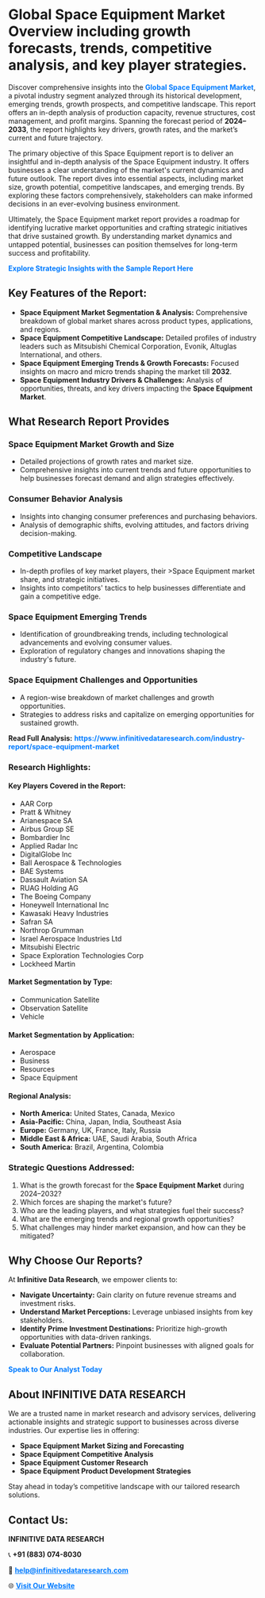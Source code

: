 <h1>Global Space Equipment Market Overview including growth forecasts, trends, competitive analysis, and key player strategies.</h1>
<p>
Discover comprehensive insights into the 
<a href="https://www.infinitivedataresearch.com/industry-report/space-equipment-market" rel="dofollow" style="color: #007BFF; text-decoration: none;"><strong>Global Space Equipment Market</strong></a>, a pivotal industry segment analyzed through its historical development, emerging trends, growth prospects, and competitive landscape. This report offers an in-depth analysis of production capacity, revenue structures, cost management, and profit margins. Spanning the forecast period of <strong>2024–2033</strong>, the report highlights key drivers, growth rates, and the market’s current and future trajectory.
</p>
<p>
The primary objective of this Space Equipment report is to deliver an insightful and in-depth analysis of the Space Equipment industry. It offers businesses a clear understanding of the market's current dynamics and future outlook. The report dives into essential aspects, including market size, growth potential, competitive landscapes, and emerging trends. By exploring these factors comprehensively, stakeholders can make informed decisions in an ever-evolving business environment.
</p>
<p>
Ultimately, the Space Equipment market report provides a roadmap for identifying lucrative market opportunities and crafting strategic initiatives that drive sustained growth. By understanding market dynamics and untapped potential, businesses can position themselves for long-term success and profitability.
</p>
<p>
<a href="https://www.infinitivedataresearch.com/request-sample/reportId=102257" style="color: #007BFF; text-decoration: none;"><strong>Explore Strategic Insights with the Sample Report Here</strong></a>
</p>

<h2>Key Features of the Report:</h2>
<ul>
<li><strong>Space Equipment Market Segmentation & Analysis:</strong> Comprehensive breakdown of global market shares across product types, applications, and regions.</li>
<li><strong>Space Equipment Competitive Landscape:</strong> Detailed profiles of industry leaders such as Mitsubishi Chemical Corporation, Evonik, Altuglas International, and others.</li>
<li><strong>Space Equipment Emerging Trends & Growth Forecasts:</strong> Focused insights on macro and micro trends shaping the market till <strong>2032</strong>.</li>
<li><strong>Space Equipment Industry Drivers & Challenges:</strong> Analysis of opportunities, threats, and key drivers impacting the <strong>Space Equipment Market</strong>.</li>
</ul>

<h2>What Research Report Provides</h2>
<h3>Space Equipment Market Growth and Size</h3>
<ul>
<li>Detailed projections of growth rates and market size.</li>
<li>Comprehensive insights into current trends and future opportunities to help businesses forecast demand and align strategies effectively.</li>
</ul>

<h3>Consumer Behavior Analysis</h3>
<ul>
<li>Insights into changing consumer preferences and purchasing behaviors.</li>
<li>Analysis of demographic shifts, evolving attitudes, and factors driving decision-making.</li>
</ul>

<h3>Competitive Landscape</h3>
<ul>
<li>In-depth profiles of key market players, their >Space Equipment market share, and strategic initiatives.</li>
<li>Insights into competitors' tactics to help businesses differentiate and gain a competitive edge.</li>
</ul>

<h3>Space Equipment Emerging Trends</h3>
<ul>
<li>Identification of groundbreaking trends, including technological advancements and evolving consumer values.</li>
<li>Exploration of regulatory changes and innovations shaping the industry's future.</li>
</ul>

<h3>Space Equipment Challenges and Opportunities</h3>
<ul>
<li>A region-wise breakdown of market challenges and growth opportunities.</li>
<li>Strategies to address risks and capitalize on emerging opportunities for sustained growth.</li>
</ul>
<p><strong>Read Full Analysis:</strong> <a href="https://www.infinitivedataresearch.com/industry-report/space-equipment-market" rel="dofollow" style="color: #007BFF; text-decoration: none;"><strong>https://www.infinitivedataresearch.com/industry-report/space-equipment-market</strong></a></p>
<h3>Research Highlights:</h3>
<h4>Key Players Covered in the Report:</h4>
<ul><li>AAR Corp</li><li>Pratt &amp; Whitney</li><li>Arianespace SA</li><li>Airbus Group SE</li><li>Bombardier Inc</li><li>Applied Radar Inc</li><li>DigitalGlobe Inc</li><li>Ball Aerospace &amp; Technologies</li><li>BAE Systems</li><li>Dassault Aviation SA</li><li>RUAG Holding AG</li><li>The Boeing Company</li><li>Honeywell International Inc</li><li>Kawasaki Heavy Industries</li><li>Safran SA</li><li>Northrop Grumman</li><li>Israel Aerospace Industries Ltd</li><li>Mitsubishi Electric</li><li>Space Exploration Technologies Corp</li><li>Lockheed Martin</li></ul>
<h4>Market Segmentation by Type:</h4>
<ul><li>Communication Satellite</li><li>Observation Satellite</li><li>Vehicle</li></ul>
<h4>Market Segmentation by Application:</h4>
<ul><li>Aerospace</li><li>Business</li><li>Resources</li><li>Space Equipment</li></ul>

<h4>Regional Analysis:</h4>
<ul>
<li><strong>North America:</strong> United States, Canada, Mexico</li>
<li><strong>Asia-Pacific:</strong> China, Japan, India, Southeast Asia</li>
<li><strong>Europe:</strong> Germany, UK, France, Italy, Russia</li>
<li><strong>Middle East & Africa:</strong> UAE, Saudi Arabia, South Africa</li>
<li><strong>South America:</strong> Brazil, Argentina, Colombia</li>
</ul>

<h3>Strategic Questions Addressed:</h3>
<ol>
<li>What is the growth forecast for the <strong>Space Equipment Market</strong> during 2024–2032?</li>
<li>Which forces are shaping the market's future?</li>
<li>Who are the leading players, and what strategies fuel their success?</li>
<li>What are the emerging trends and regional growth opportunities?</li>
<li>What challenges may hinder market expansion, and how can they be mitigated?</li>
</ol>

<h2>Why Choose Our Reports?</h2>
<p>At <strong>Infinitive Data Research</strong>, we empower clients to:</p>
<ul>
<li><strong>Navigate Uncertainty:</strong> Gain clarity on future revenue streams and investment risks.</li>
<li><strong>Understand Market Perceptions:</strong> Leverage unbiased insights from key stakeholders.</li>
<li><strong>Identify Prime Investment Destinations:</strong> Prioritize high-growth opportunities with data-driven rankings.</li>
<li><strong>Evaluate Potential Partners:</strong> Pinpoint businesses with aligned goals for collaboration.</li>
</ul>
<p><a href="https://www.infinitivedataresearch.com/industry-report/space-equipment-market" rel="dofollow" style="color: #007BFF; text-decoration: none;"><strong>Speak to Our Analyst Today</strong></a></p>

<h2>About INFINITIVE DATA RESEARCH</h2>
<p>We are a trusted name in market research and advisory services, delivering actionable insights and strategic support to businesses across diverse industries. Our expertise lies in offering:</p>
<ul>
<li><strong>Space Equipment Market Sizing and Forecasting</strong></li>
<li><strong>Space Equipment Competitive Analysis</strong></li>
<li><strong>Space Equipment Customer Research</strong></li>
<li><strong>Space Equipment Product Development Strategies</strong></li>
</ul>
<p>Stay ahead in today’s competitive landscape with our tailored research solutions.</p>

<h2>Contact Us:</h2>
<p><strong>INFINITIVE DATA RESEARCH</strong></p>
<p>📞 <strong>+91 (883) 074-8030</strong></p>
<p>📧 <strong><a href="mailto:help@infinitivedataresearch.com" style="color: #007BFF;">help@infinitivedataresearch.com</a></strong></p>
<p>🌐 <strong><a href="https://www.infinitivedataresearch.com" rel="dofollow" style="color: #007BFF;">Visit Our Website</a></strong></p>